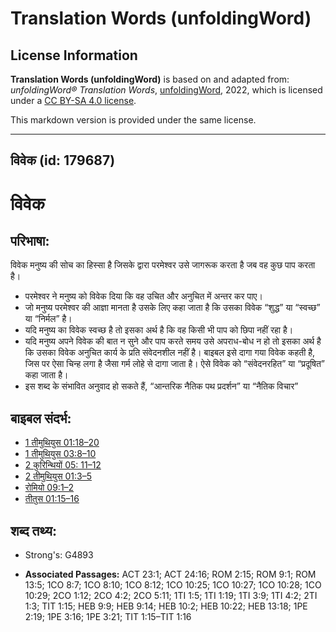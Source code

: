 # Translation Words (unfoldingWord)

## License Information

**Translation Words (unfoldingWord)** is based on and adapted from: _unfoldingWord® Translation Words_, [unfoldingWord](https://unfoldingword.org/utw), 2022, which is licensed under a [CC BY-SA 4.0 license](https://creativecommons.org/licenses/by-sa/4.0/legalcode.en).

This markdown version is provided under the same license.



--------------------------------

## विवेक (id: 179687)

विवेक
=====

परिभाषा:
--------

विवेक मनुष्य की सोच का हिस्सा है जिसके द्वारा परमेश्वर उसे जागरूक करता है जब वह कुछ पाप करता है।

* परमेश्वर ने मनुष्य को विवेक दिया कि वह उचित और अनुचित में अन्तर कर पाए।
* जो मनुष्य परमेश्वर की आज्ञा मानता है उसके लिए कहा जाता है कि उसका विवेक “शुद्ध” या “स्वच्छ” या “निर्मल” है।
* यदि मनुष्य का विवेक स्वच्छ है तो इसका अर्थ है कि वह किसी भी पाप को छिपा नहीं रहा है।
* यदि मनुष्य अपने विवेक की बात न सुने और पाप करते समय उसे अपराध\-बोध न हो तो इसका अर्थ है कि उसका विवेक अनुचित कार्य के प्रति संवेदनशील नहीं है। बाइबल इसे दागा गया विवेक कहती है, जिस पर ऐसा चिन्ह लगा है जैसा गर्म लोहे से दागा जाता है। ऐसे विवेक को “संवेदनरहित” या “प्रदूषित” कहा जाता है।
* इस शब्द के संभावित अनुवाद हो सकते हैं, “आन्तरिक नैतिक पथ प्रदर्शन” या “नैतिक विचार”

बाइबल संदर्भ:
-------------

* [1 तीमुथियुस 01:18–20](https://ref.ly/1Tim0:0)
* [1 तीमुथियुस 03:8–10](https://ref.ly/1Tim0:0)
* [2 कुरिन्थियों 05: 11–12](https://ref.ly/2Cor0:0)
* [2 तीमुथियुस 01:3–5](https://ref.ly/2Tim0:0)
* [रोमियो 09:1–2](https://ref.ly/Rom9:1-Rom9:2)
* [तीतुस 01:15–16](https://ref.ly/Titus1:15-Titus1:16)

शब्द तथ्य:
----------

* Strong's: G4893

* **Associated Passages:** ACT 23:1; ACT 24:16; ROM 2:15; ROM 9:1; ROM 13:5; 1CO 8:7; 1CO 8:10; 1CO 8:12; 1CO 10:25; 1CO 10:27; 1CO 10:28; 1CO 10:29; 2CO 1:12; 2CO 4:2; 2CO 5:11; 1TI 1:5; 1TI 1:19; 1TI 3:9; 1TI 4:2; 2TI 1:3; TIT 1:15; HEB 9:9; HEB 9:14; HEB 10:2; HEB 10:22; HEB 13:18; 1PE 2:19; 1PE 3:16; 1PE 3:21; TIT 1:15–TIT 1:16

